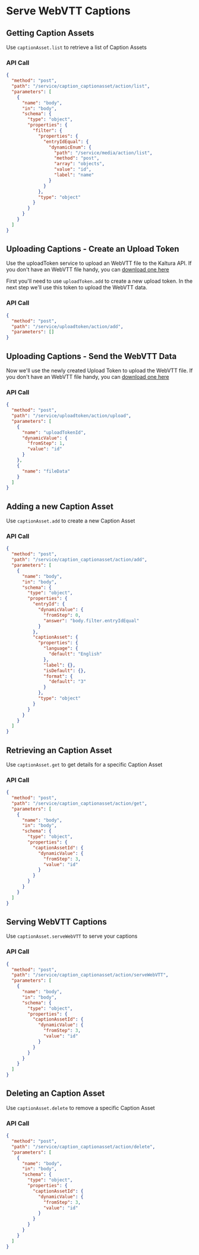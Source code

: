 <!--METADATA
{
  "icon": "cc",
  "sortOrder": 90,
  "tags": [
    "captionAsset",
    "uploadToken"
  ],
  "keywords": [],
  "summary": "Learn how to serve a WebVTT caption"
}
-->

# Serve WebVTT Captions


## Getting Caption Assets
Use `captionAsset.list` to retrieve a list of Caption Assets

### API Call
```json
{
  "method": "post",
  "path": "/service/caption_captionasset/action/list",
  "parameters": [
    {
      "name": "body",
      "in": "body",
      "schema": {
        "type": "object",
        "properties": {
          "filter": {
            "properties": {
              "entryIdEqual": {
                "dynamicEnum": {
                  "path": "/service/media/action/list",
                  "method": "post",
                  "array": "objects",
                  "value": "id",
                  "label": "name"
                }
              }
            },
            "type": "object"
          }
        }
      }
    }
  ]
}
```

## Uploading Captions - Create an Upload Token
Use the uploadToken service to upload an WebVTT file to the Kaltura API. If you don't have an WebVTT file handy, you can [download one here](/assets/sample_captions.srt)

First you'll need to use `uploadToken.add` to create a new upload token. In the next step we'll use this token to upload the WebVTT data.

### API Call
```json
{
  "method": "post",
  "path": "/service/uploadtoken/action/add",
  "parameters": []
}
```

## Uploading Captions - Send the WebVTT Data
Now we'll use the newly created Upload Token to upload the WebVTT file. If you don't have an WebVTT file handy, you can [download one here](/assets/sample_captions.srt)

### API Call
```json
{
  "method": "post",
  "path": "/service/uploadtoken/action/upload",
  "parameters": [
    {
      "name": "uploadTokenId",
      "dynamicValue": {
        "fromStep": 1,
        "value": "id"
      }
    },
    {
      "name": "fileData"
    }
  ]
}
```

## Adding a new Caption Asset
Use `captionAsset.add` to create a new Caption Asset

### API Call
```json
{
  "method": "post",
  "path": "/service/caption_captionasset/action/add",
  "parameters": [
    {
      "name": "body",
      "in": "body",
      "schema": {
        "type": "object",
        "properties": {
          "entryId": {
            "dynamicValue": {
              "fromStep": 0,
              "answer": "body.filter.entryIdEqual"
            }
          },
          "captionAsset": {
            "properties": {
              "language": {
                "default": "English"
              },
              "label": {},
              "isDefault": {},
              "format": {
                "default": "3"
              }
            },
            "type": "object"
          }
        }
      }
    }
  ]
}
```

## Retrieving an Caption Asset
Use `captionAsset.get` to get details for a specific Caption Asset

### API Call
```json
{
  "method": "post",
  "path": "/service/caption_captionasset/action/get",
  "parameters": [
    {
      "name": "body",
      "in": "body",
      "schema": {
        "type": "object",
        "properties": {
          "captionAssetId": {
            "dynamicValue": {
              "fromStep": 3,
              "value": "id"
            }
          }
        }
      }
    }
  ]
}
```

## Serving WebVTT Captions
Use `captionAsset.serveWebVTT` to serve your captions

### API Call
```json
{
  "method": "post",
  "path": "/service/caption_captionasset/action/serveWebVTT",
  "parameters": [
    {
      "name": "body",
      "in": "body",
      "schema": {
        "type": "object",
        "properties": {
          "captionAssetId": {
            "dynamicValue": {
              "fromStep": 3,
              "value": "id"
            }
          }
        }
      }
    }
  ]
}
```

## Deleting an Caption Asset
Use `captionAsset.delete` to remove a specific Caption Asset

### API Call
```json
{
  "method": "post",
  "path": "/service/caption_captionasset/action/delete",
  "parameters": [
    {
      "name": "body",
      "in": "body",
      "schema": {
        "type": "object",
        "properties": {
          "captionAssetId": {
            "dynamicValue": {
              "fromStep": 3,
              "value": "id"
            }
          }
        }
      }
    }
  ]
}
```
